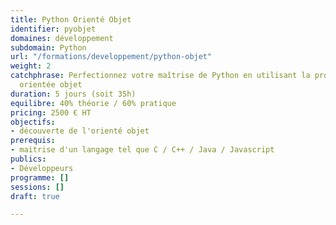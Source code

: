 ```yaml
---
title: Python Orienté Objet
identifier: pyobjet
domaines: développement
subdomain: Python
url: "/formations/developpement/python-objet"
weight: 2
catchphrase: Perfectionnez votre maîtrise de Python en utilisant la programmation
  orientée objet
duration: 5 jours (soit 35h)
equilibre: 40% théorie / 60% pratique
pricing: 2500 € HT
objectifs:
- découverte de l'orienté objet
prerequis:
- maitrise d'un langage tel que C / C++ / Java / Javascript
publics:
- Développeurs
programme: []
sessions: []
draft: true

---
```

